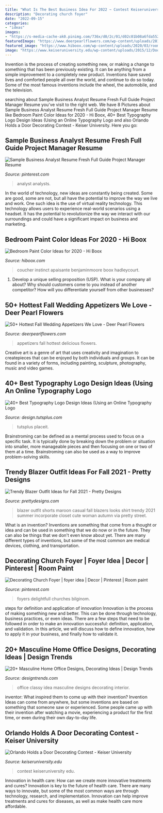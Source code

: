 ```yaml
---
title: "What Is The Best Business Idea For 2022 ~ Contest Keiseruniversity Edu"
description: "Decorating church foyer"
date: "2022-09-15"
categories:
- "ideas"
images:
- "https://s-media-cache-ak0.pinimg.com/736x/d0/2c/01/d02c01b08a6fda55259cb5240124d108.jpg"
featuredImage: "https://www.deerpearlflowers.com/wp-content/uploads/2015/04/Delicious-fall-Wedding-Appetizers.jpg"
featured_image: "https://www.hiboox.com/wp-content/uploads/2020/03/room-2.jpg"
image: "https://www.keiseruniversity.edu/wp-content/uploads/2015/12/Door-decorating-contest-Dec.-2015-2-576x1024.jpg"
---
```



Invention is the process of creating something new, or making a change to something that has been previously existing. It can be anything from a simple improvement to a completely new product. Inventions have saved lives and comforted people all over the world, and continue to do so today. Some of the most famous inventions include the wheel, the automobile, and the television.

	

		
searching about Sample Business Analyst Resume Fresh Full Guide Project Manager Resume you've visit to the right web. We have 8 Pictures about Sample Business Analyst Resume Fresh Full Guide Project Manager Resume like Bedroom Paint Color Ideas for 2020 - Hi Boox, 40+ Best Typography Logo Design Ideas (Using an Online Typography Logo and also Orlando Holds a Door Decorating Contest - Keiser University. Here you go:
		
    
## Sample Business Analyst Resume Fresh Full Guide Project Manager Resume

<img loading=lazy src="https://i.pinimg.com/736x/af/a3/5c/afa35c49a19871fe611b1ffffc4d563f.jpg" onerror="this.onerror=null;this.src='https://tse4.mm.bing.net/th?id=OIP.hzsfyZGs5TLzDk8gY9r06AHaKe&amp;pid=15.1';" alt="Sample Business Analyst Resume Fresh Full Guide Project Manager Resume">

_Source: pinterest.com_

>analyst analysts. 

	

In the world of technology, new ideas are constantly being created. Some are good, some are not, but all have the potential to improve the way we live and work. One such idea is the use of virtual reality technology. This technology allows users to experience real-world scenarios using a headset. It has the potential to revolutionize the way we interact with our surroundings and could have a significant impact on business and marketing.

    
## Bedroom Paint Color Ideas For 2020 - Hi Boox

<img loading=lazy src="https://www.hiboox.com/wp-content/uploads/2020/03/room-2.jpg" onerror="this.onerror=null;this.src='https://tse1.mm.bing.net/th?id=OIP.wTtarbLbGMP1EVHlnM8nFwHaEK&amp;pid=15.1';" alt="Bedroom Paint Color Ideas for 2020 - Hi Boox">

_Source: hiboox.com_

>coucher instinct apaisante benjaminmoore boox hadleycourt. 

	

1. Develop a unique selling proposition (USP). What is your company all about? Why should customers come to you instead of another competitor? How will you differentiate yourself from other businesses? 

    
## 50+ Hottest Fall Wedding Appetizers We Love - Deer Pearl Flowers

<img loading=lazy src="https://www.deerpearlflowers.com/wp-content/uploads/2015/04/Delicious-fall-Wedding-Appetizers.jpg" onerror="this.onerror=null;this.src='https://tse1.mm.bing.net/th?id=OIP.chZwz0RC39w7J40y7AqePAHaLG&amp;pid=15.1';" alt="50+ Hottest Fall Wedding Appetizers We Love - Deer Pearl Flowers">

_Source: deerpearlflowers.com_

>appetizers fall hottest delicious flowers. 

	

Creative art is a genre of art that uses creativity and imagination to createpieces that can be enjoyed by both individuals and groups. It can be found in a variety of forms, including painting, sculpture, photography, music and video games.

    
## 40+ Best Typography Logo Design Ideas (Using An Online Typography Logo

<img loading=lazy src="https://cms-assets.tutsplus.com/cdn-cgi/image/width=1260/uploads/users/1631/posts/36981/image-upload/TypographyLogo012.jpg" onerror="this.onerror=null;this.src='https://tse1.mm.bing.net/th?id=OIP.rhPWdj-Z8sFScBL_eGwxmQHaHa&amp;pid=15.1';" alt="40+ Best Typography Logo Design Ideas (Using an Online Typography Logo">

_Source: design.tutsplus.com_

>tutsplus placeit. 

	

Brainstroming can be defined as a mental process used to focus on a specific task. It is typically done by breaking down the problem or situation into smaller, more manageable pieces and then focusing on one or two of them at a time. Brainstroming can also be used as a way to improve problem-solving skills.

    
## Trendy Blazer Outfit Ideas For Fall 2021 - Pretty Designs

<img loading=lazy src="https://www.prettydesigns.com/wp-content/uploads/2014/09/Casual-Style-Outfit-with-Maroon-Blazer-andBlack-Shorts.jpg" onerror="this.onerror=null;this.src='https://tse3.mm.bing.net/th?id=OIP.9LrQRhti9itUecSsmQ1FRAHaK3&amp;pid=15.1';" alt="Trendy Blazer Outfit Ideas for Fall 2021 - Pretty Designs">

_Source: prettydesigns.com_

>blazer outfit shorts maroon casual fall blazers looks shirt trendy 2021 summer incorporate closet cute woman autumn via pretty street. 

	

What is an invention?
Inventions are something that come from a thought or idea and can be used in something that we do now or in the future. They can also be things that we don't even know about yet. There are many different types of inventions, but some of the most common are medical devices, clothing, and transportation.

    
## Decorating Church Foyer | Foyer Idea | Decor | Pinterest | Room Paint

<img loading=lazy src="https://s-media-cache-ak0.pinimg.com/736x/d0/2c/01/d02c01b08a6fda55259cb5240124d108.jpg" onerror="this.onerror=null;this.src='https://tse1.mm.bing.net/th?id=OIP.Zze6yRYotuNhpx0p46CjHQHaFj&amp;pid=15.1';" alt="Decorating Church Foyer | foyer idea | Decor | Pinterest | Room paint">

_Source: pinterest.com_

>foyers delightfull churches bilginom. 

	

steps for definition and application of innovation
Innovation is the process of making something new and better. This can be done through technology, business practices, or even ideas. There are a few steps that need to be followed in order to make an innovation successful: definition, application, and validation. In this article, we will discuss how to define innovation, how to apply it in your business, and finally how to validate it.

    
## 20+ Masculine Home Office Designs, Decorating Ideas | Design Trends

<img loading=lazy src="https://images.designtrends.com/wp-content/uploads/2016/01/02051724/Classy-Design-Idea-For-Home-Office.jpg" onerror="this.onerror=null;this.src='https://tse3.mm.bing.net/th?id=OIP.DNI0Ed343tRmRxevJgiCIQHaFS&amp;pid=15.1';" alt="20+ Masculine Home Office Designs, Decorating Ideas | Design Trends">

_Source: designtrends.com_

>office classy idea masculine designs decorating interior. 

	

inventor: What inspired them to come up with their invention?
Invention Ideas can come from anywhere, but some inventions are based on something that someone saw or experienced. Some people came up with their invention after watching a movie, experiencing a product for the first time, or even during their own day-to-day life.

    
## Orlando Holds A Door Decorating Contest - Keiser University

<img loading=lazy src="https://www.keiseruniversity.edu/wp-content/uploads/2015/12/Door-decorating-contest-Dec.-2015-2-576x1024.jpg" onerror="this.onerror=null;this.src='https://tse2.mm.bing.net/th?id=OIP.DWkuhyzF0lxzU8My-SgPLgHaNK&amp;pid=15.1';" alt="Orlando Holds a Door Decorating Contest - Keiser University">

_Source: keiseruniversity.edu_

>contest keiseruniversity edu. 

	

Innovation in health care: How can we create more innovative treatments and cures?
Innovation is key to the future of health care. There are many ways to innovate, but some of the most common ways are through technology, research, and implementation. Innovation can help improve treatments and cures for diseases, as well as make health care more affordable.

